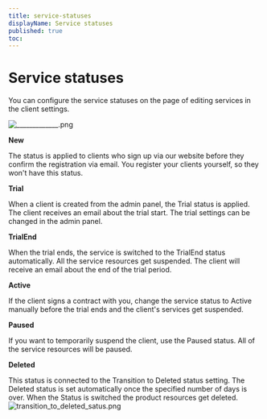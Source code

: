 ```yaml
---
title: service-statuses
displayName: Service statuses
published: true
toc:
---
```


# Service statuses

You can configure the service statuses on the page of editing services in the client settings.

<img src="https://reseller.support.gcore.com/hc/article_attachments/360018609077/_____________.png" alt="_____________.png">

**New**

The status is applied to clients who sign up via our website before they confirm the registration via email. You register your clients yourself, so they won't have this status.

**Trial**

When a client is created from the admin panel, the Trial status is applied. The client receives an email about the trial start. The trial settings can be changed in the admin panel.

**TrialEnd**

When the trial ends, the service is switched to the TrialEnd status automatically. All the service resources get suspended. The client will receive an email about the end of the trial period.

**Active**

If the client signs a contract with you, change the service status to Active manually before the trial ends and the client's services get suspended.

**Paused**

If you want to temporarily suspend the client, use the Paused status. All of the service resources will be paused.

**Deleted**

This status is connected to the Transition to Deleted status setting. The Deleted status is set automatically once the specified number of days is over. When the Status is switched the product resources get deleted. <img src="https://reseller.support.gcore.com/hc/article_attachments/360018645798/transition_to_deleted_satus.png" alt="transition_to_deleted_satus.png">